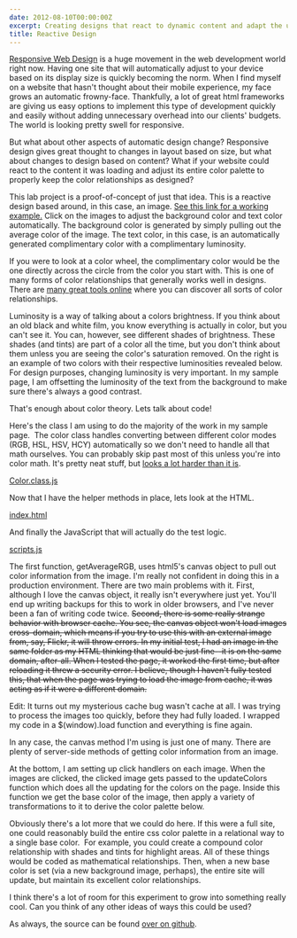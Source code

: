 ```yaml
---
date: 2012-08-10T00:00:00Z
excerpt: Creating designs that react to dynamic content and adapt the user experience.
title: Reactive Design
---
```


[Responsive Web Design][] is a huge movement in the web development
world right now. Having one site that will automatically adjust to your
device based on its display size is quickly becoming the norm. When I
find myself on a website that hasn't thought about their mobile
experience, my face grows an automatic frowny-face. Thankfully, a lot of
great html frameworks are giving us easy options to implement this type
of development quickly and easily without adding unnecessary overhead
into our clients' budgets. The world is looking pretty swell for
responsive.

<amp-img width="400" height="200" layout="responsive" src="//labs.tomasino.org/assets/images/color-wheel.jpg" alt="Color Wheel"></amp-img>

But what about other aspects of automatic design change? Responsive
design gives great thought to changes in layout based on size, but what
about changes to design based on content? What if your website could
react to the content it was loading and adjust its entire color palette
to properly keep the color relationships as designed?

This lab project is a proof-of-concept of just that idea. This is a
reactive design based around, in this case, an image. [See this link for
a working example.][] Click on the images to adjust the background color
and text color automatically. The background color is generated by
simply pulling out the average color of the image. The text color, in
this case, is an automatically generated complimentary color with a
complimentary luminosity.

If you were to look at a color wheel, the complimentary color would be
the one directly across the circle from the color you start with. This
is one of many forms of color relationships that generally works well in
designs. There are [many great tools online][] where you can discover
all sorts of color relationships.

Luminosity is a way of talking about a colors brightness. If you think
about an old black and white film, you know everything is actually in
color, but you can't see it. You can, however, see different shades of
brightness. These shades (and tints) are part of a color all the time,
but you don't think about them unless you are seeing the color's
saturation removed. On the right is an example of two colors with their
respective luminosities revealed below. For design purposes, changing
luminosity is very important. In my sample page, I am offsetting the
luminosity of the text from the background to make sure there's always a
good contrast.

That's enough about color theory. Lets talk about code!

Here's the class I am using to do the majority of the work in my sample
page.  The color class handles converting between different color modes
(RGB, HSL, HSV, HCY) automatically so we don't need to handle all that
math ourselves. You can probably skip past most of this unless you're
into color math. It's pretty neat stuff, but [looks a lot harder than it
is][].

[Color.class.js](//github.com/jamestomasino/Reactive-Color/blob/master/org/incrediberry/display/Color.class.js)

Now that I have the helper methods in place, lets look at the HTML.

[index.html](//github.com/jamestomasino/Reactive-Color/blob/master/index.html)

And finally the JavaScript that will actually do the test logic.

[scripts.js](//github.com/jamestomasino/Reactive-Color/blob/master/scripts.js)

The first function, getAverageRGB, uses html5's canvas object to pull
out color information from the image. I'm really not confident in doing
this in a production environment. There are two main problems with it.
First, although I love the canvas object, it really isn't everywhere
just yet. You'll end up writing backups for this to work in older
browsers, and I've never been a fan of writing code twice. ~~Second,
there is some really strange behavior with browser cache. You see, the
canvas object won't load images cross-domain, which means if you try to
use this with an external image from, say, Flickr, it will throw errors.
In my initial test, I had an image in the same folder as my HTML
thinking that would be just fine--it is on the same domain, after-all.
When I tested the page, it worked the first time, but after reloading it
threw a security error. I believe, though I haven't fully tested this,
that when the page was trying to load the image from cache, it was
acting as if it were a different domain.~~

Edit: It turns out my mysterious cache bug wasn't cache at all. I was
trying to process the images too quickly, before they had fully loaded.
I wrapped my code in a $(window).load function and everything is fine
again.

In any case, the canvas method I'm using is just one of many. There are
plenty of server-side methods of getting color information from an
image.

At the bottom, I am setting up click handlers on each image. When the
images are clicked, the clicked image gets passed to the updateColors
function which does all the updating for the colors on the page. Inside
this function we get the base color of the image, then apply a variety
of transformations to it to derive the color palette below.

Obviously there's a lot more that we could do here. If this were a full
site, one could reasonably build the entire css color palette in a
relational way to a single base color.  For example, you could create a
compound color relationship with shades and tints for highlight areas.
All of these things would be coded as mathematical relationships. Then,
when a new base color is set (via a new background image, perhaps), the
entire site will update, but maintain its excellent color relationships.

I think there's a lot of room for this experiment to grow into something
really cool. Can you think of any other ideas of ways this could be
used?

As always, the source can be found [over on github][].

  [Responsive Web Design]: //en.wikipedia.org/wiki/Responsive_Web_Design
    "Responsive Web Design"
  [See this link for a working example.]: //github.com/jamestomasino/Reactive-Color
    "Reactive Color Example"
  [many great tools online]: //kuler.adobe.com "Kuler"
  [looks a lot harder than it is]: //en.wikipedia.org/wiki/HSL_and_HSV#Converting_to_RGB
    "HSV and HSL to RGB"
  [over on github]: //github.com/jamestomasino/Reactive-Color
    "Github: Reactive Color"
